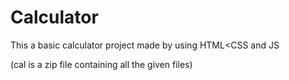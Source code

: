 # Calculator
This a basic calculator project made by using HTML<CSS and JS

(cal is a zip file containing all the given files)

